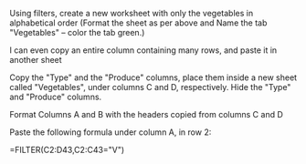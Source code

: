 

Using filters, create a new worksheet with only the vegetables in alphabetical order (Format the sheet as per above and Name the tab "Vegetables" – color the tab green.)

I can even copy an entire column containing many rows, and paste it in another sheet


Copy the "Type" and the "Produce" columns, place them inside a new sheet called "Vegetables", under columns C and D, respectively. Hide the "Type" and "Produce" columns.

Format Columns A and B with the headers copied from columns C and D

Paste the following formula under column A, in row 2:

=FILTER(C2:D43,C2:C43="V")